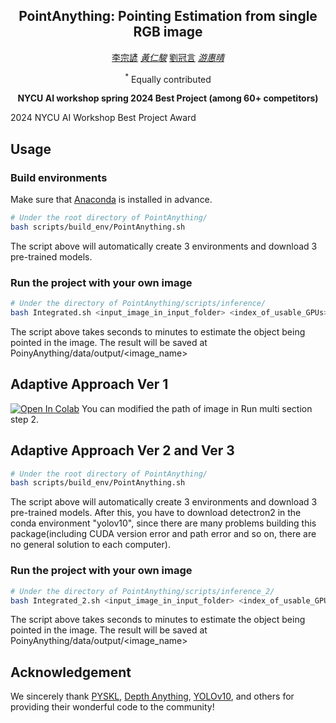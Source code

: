 <div align="center">
<h2>PointAnything: Pointing Estimation from single RGB image</h2>

[李宗諺](https://github.com/solocat17)<sup>*</sup> [黃仁駿](https://github.com/c98181)<sup>*</sup> [劉冠言](https://github.com/star-platinum127)<sup>*</sup> [游惠晴](https://github.com/hcyu0101)<sup>*</sup> 

<sup>*</sup> Equally contributed

**NYCU AI workshop spring 2024 Best Project (among 60+ competitors)**

</div>

2024 NYCU AI Workshop Best Project Award

## Usage

### Build environments

Make sure that [Anaconda](https://www.anaconda.com/download) is installed in advance.

```bash
# Under the root directory of PointAnything/
bash scripts/build_env/PointAnything.sh
```

The script above will automatically create 3 environments and download 3 pre-trained models.

### Run the project with your own image

```bash
# Under the directory of PointAnything/scripts/inference/
bash Integrated.sh <input_image_in_input_folder> <index_of_usable_GPUs>
```

The script above takes seconds to minutes to estimate the object being pointed in the image.
The result will be saved at PoinyAnything/data/output/<image_name>
## Adaptive Approach Ver 1
[![Open In Colab](https://colab.research.google.com/assets/colab-badge.svg)](https://colab.research.google.com/drive/1RHdYxRKBmngfjl5O7syqcQq3rQ7Pxc_L?usp=sharing) 
You can modified the path of image in Run multi section step 2.
## Adaptive Approach Ver 2 and Ver 3
```bash
# Under the root directory of PointAnything/
bash scripts/build_env/PointAnything.sh
```

The script above will automatically create 3 environments and download 3 pre-trained models. After this, you have to download detectron2 in the conda environment "yolov10", since there are many problems building this package(including CUDA version error and path error and so on, there are no general solution to each computer).

### Run the project with your own image

```bash
# Under the directory of PointAnything/scripts/inference_2/
bash Integrated_2.sh <input_image_in_input_folder> <index_of_usable_GPUs>
```

The script above takes seconds to minutes to estimate the object being pointed in the image.
The result will be saved at PoinyAnything/data/output/<image_name>
## Acknowledgement

We sincerely thank [PYSKL](https://github.com/kennymckormick/pyskl), [Depth Anything](https://github.com/LiheYoung/Depth-Anything), [YOLOv10](https://github.com/THU-MIG/yolov10), and others for providing their wonderful code to the community!

